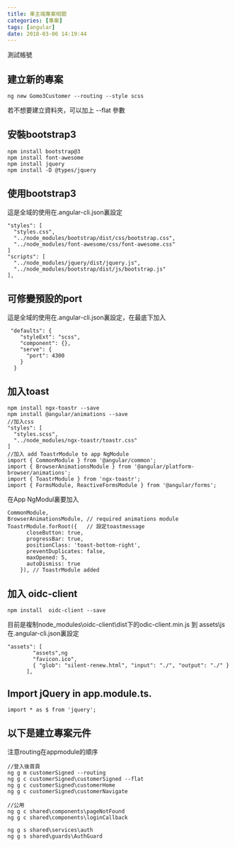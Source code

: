 ```yaml
---
title: 車主端專案相關
categories: [專案]
tags: [angular]
date: 2018-03-06 14:19:44
---
```

測試帳號


## 建立新的專案
```
ng new Gomo3Customer --routing --style scss
```
若不想要建立資料夾，可以加上 --flat 參數

## 安裝bootstrap3
```
npm install bootstrap@3
npm install font-awesome
npm install jquery
npm install -D @types/jquery
```
## 使用bootstrap3 
這是全域的使用在.angular-cli.json裏設定
```
"styles": [
  "styles.css",
  "../node_modules/bootstrap/dist/css/bootstrap.css",
  "../node_modules/font-awesome/css/font-awesome.css"
]
"scripts": [
  "../node_modules/jquery/dist/jquery.js",
  "../node_modules/bootstrap/dist/js/bootstrap.js"
],
```
## 可修變預設的port
這是全域的使用在.angular-cli.json裏設定，在最底下加入
```
 "defaults": {
    "styleExt": "scss",
    "component": {},
    "serve": {
      "port": 4300
    }
  }
```
## 加入toast
```
npm install ngx-toastr --save
npm install @angular/animations --save
//加入css
"styles": [
  "styles.scss",
  "../node_modules/ngx-toastr/toastr.css"
]
//加入 add ToastrModule to app NgModule
import { CommonModule } from '@angular/common';
import { BrowserAnimationsModule } from '@angular/platform-browser/animations';
import { ToastrModule } from 'ngx-toastr';
import { FormsModule, ReactiveFormsModule } from '@angular/forms';
```
在App NgModul裏要加入
```
CommonModule,
BrowserAnimationsModule, // required animations module
ToastrModule.forRoot({   // 設定toastmessage
      closeButton: true,
      progressBar: true,
      positionClass: 'toast-bottom-right',
      preventDuplicates: false,
      maxOpened: 5,
      autoDismiss: true
    }), // ToastrModule added
```
## 加入 oidc-client
```
npm install  oidc-client --save
```
目前是複制node_modules\oidc-client\dist下的odic-client.min.js 到 assets\js\
在.angular-cli.json裏設定
```
"assets": [
        "assets",ng
        "favicon.ico",
        { "glob": "silent-renew.html", "input": "./", "output": "./" }
      ],
```	  
## Import jQuery in app.module.ts.	
```
import * as $ from 'jquery'; 
```
## 以下是建立專案元件
注意routing在appmodule的順序
```
//登入後首頁
ng g m customerSigned --routing
ng g c customerSigned\customerSigned --flat
ng g c customerSigned\customerHome
ng g c customerSigned\customerNavigate

//公用
ng g c shared\components\pageNotFound
ng g c shared\components\loginCallback

ng g s shared\services\auth
ng g s shared\guards\AuthGuard
```
